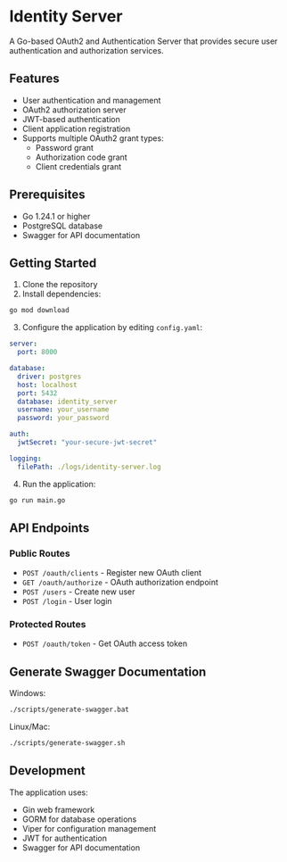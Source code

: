 # Identity Server

A Go-based OAuth2 and Authentication Server that provides secure user authentication and authorization services.

## Features

- User authentication and management
- OAuth2 authorization server
- JWT-based authentication
- Client application registration
- Supports multiple OAuth2 grant types:
  - Password grant
  - Authorization code grant
  - Client credentials grant

## Prerequisites

- Go 1.24.1 or higher
- PostgreSQL database
- Swagger for API documentation

## Getting Started

1. Clone the repository
2. Install dependencies:
```bash
go mod download
```

3. Configure the application by editing `config.yaml`:
```yaml
server:
  port: 8000

database:
  driver: postgres
  host: localhost
  port: 5432
  database: identity_server
  username: your_username
  password: your_password

auth:
  jwtSecret: "your-secure-jwt-secret"

logging:
  filePath: ./logs/identity-server.log
```

4. Run the application:
```bash
go run main.go
```

## API Endpoints

### Public Routes
- `POST /oauth/clients` - Register new OAuth client
- `GET /oauth/authorize` - OAuth authorization endpoint
- `POST /users` - Create new user
- `POST /login` - User login

### Protected Routes
- `POST /oauth/token` - Get OAuth access token

## Generate Swagger Documentation

Windows:
```bash
./scripts/generate-swagger.bat
```

Linux/Mac:
```bash
./scripts/generate-swagger.sh
```

## Development

The application uses:
- Gin web framework
- GORM for database operations
- Viper for configuration management
- JWT for authentication
- Swagger for API documentation